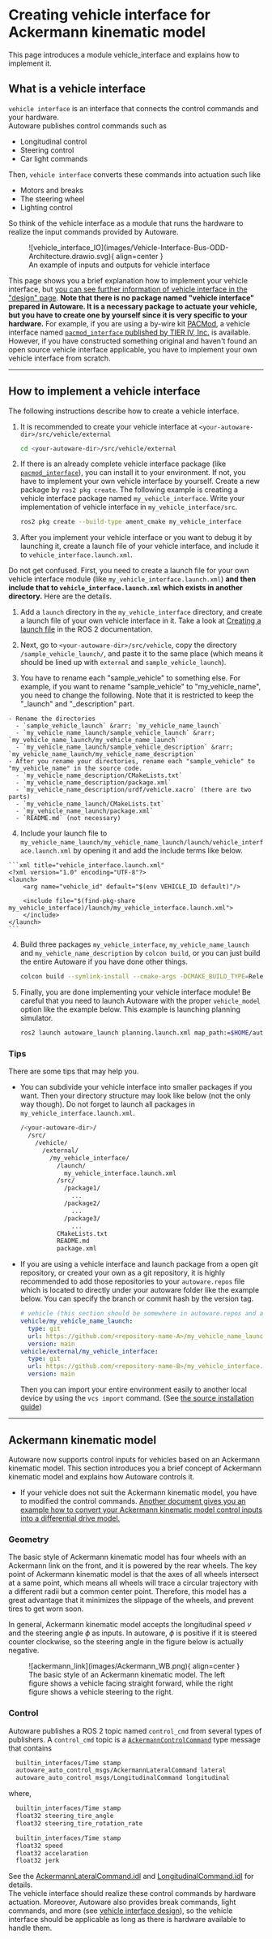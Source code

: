 # Creating vehicle interface for Ackermann kinematic model

This page introduces a module vehicle_interface and explains how to implement it.

## What is a vehicle interface

`vehicle interface` is an interface that connects the control commands and your hardware.  
Autoware publishes control commands such as

- Longitudinal control
- Steering control
- Car light commands

Then, `vehicle interface` converts these commands into actuation such like

- Motors and breaks
- The steering wheel
- Lighting control

So think of the vehicle interface as a module that runs the hardware to realize the input commands provided by Autoware.

<figure markdown>
  ![vehicle_interface_IO](images/Vehicle-Interface-Bus-ODD-Architecture.drawio.svg){ align=center }
  <figcaption>
    An example of inputs and outputs for vehicle interface
  </figcaption>
</figure>

This page shows you a brief explanation how to implement your vehicle interface, but [you can see further information of vehicle interface in the "design" page](https://autowarefoundation.github.io/autoware-documentation/main/design/autoware-interfaces/components/vehicle-interface/). **Note that there is no package named "vehicle interface" prepared in Autoware. It is a necessary package to actuate your vehicle, but you have to create one by yourself since it is very specific to your hardware.** For example, if you are using a by-wire kit [PACMod](https://autonomoustuff.com/platform/pacmod), a vehicle interface named [`pacmod_interface` published by TIER IV, Inc.](https://github.com/tier4/pacmod_interface/tree/main) is available. However, if you have constructed something original and haven't found an open source vehicle interface applicable, you have to implement your own vehicle interface from scratch.

---

## How to implement a vehicle interface

The following instructions describe how to create a vehicle interface.

<!-- markdownlint-disable MD029 -->
<!-- Since MD029 cannot recognize nested lists when the indents are defined as two spaces in mdx_truly_sane_lists -->

1. It is recommended to create your vehicle interface at `<your-autoware-dir>/src/vehicle/external`

    ```bash
    cd <your-autoware-dir>/src/vehicle/external
    ```

2. If there is an already complete vehicle interface package (like [`pacmod_interface`](https://github.com/tier4/pacmod_interface/tree/main)), you can install it to your environment. If not, you have to implement your own vehicle interface by yourself. Create a new package by `ros2 pkg create`. The following example is creating a vehicle interface package named `my_vehicle_interface`. Write your implementation of vehicle interface in `my_vehicle_interface/src`.

    ```bash
    ros2 pkg create --build-type ament_cmake my_vehicle_interface
    ```

3. After you implement your vehicle interface or you want to debug it by launching it, create a launch file of your vehicle interface, and include it to `vehicle_interface.launch.xml`.

  Do not get confused. First, you need to create a launch file for your own vehicle interface module (like `my_vehicle_interface.launch.xml`) **and then include that to `vehicle_interface.launch.xml` which exists in another directory.** Here are the details.

  1. Add a `launch` directory in the `my_vehicle_interface` directory, and create a launch file of your own vehicle interface in it. Take a look at [Creating a launch file](https://docs.ros.org/en/humble/Tutorials/Intermediate/Launch/Launch-Main.html) in the ROS 2 documentation.

  2. Next, go to `<your-autoware-dir>/src/vehicle`, copy the directory `/sample_vehicle_launch/`, and paste it to the same place (which means it should be lined up with `external` and `sample_vehicle_launch`).

  3. You have to rename each "sample_vehicle" to something else. For example, if you want to rename "sample_vehicle" to "my_vehicle_name", you need to change the following. Note that it is restricted to keep the "\_launch" and "\_description" part.
  
    - Rename the directories
      - `sample_vehicle_launch` &rarr; `my_vehicle_name_launch`
      - `my_vehicle_name_launch/sample_vehicle_launch` &rarr; `my_vehicle_name_launch/my_vehicle_name_launch`
      - `my_vehicle_name_launch/sample_vehicle_description` &rarr; `my_vehicle_name_launch/my_vehicle_name_description`
    - After you rename your directories, rename each "sample_vehicle" to "my_vehicle_name" in the source code.
      - `my_vehicle_name_description/CMakeLists.txt`
      - `my_vehicle_name_description/package.xml`
      - `my_vehicle_name_description/urdf/vehicle.xacro` (there are two parts)
      - `my_vehicle_name_launch/CMakeLists.txt`
      - `my_vehicle_name_launch/package.xml`
      - `README.md` (not necessary)

  4. Include your launch file to `my_vehicle_name_launch/my_vehicle_name_launch/launch/vehicle_interface.launch.xml` by opening it and add the include terms like below.

    ```xml title="vehicle_interface.launch.xml"
    <?xml version="1.0" encoding="UTF-8"?>
    <launch>
        <arg name="vehicle_id" default="$(env VEHICLE_ID default)"/>

        <include file="$(find-pkg-share my_vehicle_interface)/launch/my_vehicle_interface.launch.xml">
        </include>
    </launch>
    ```

4. Build three packages `my_vehicle_interface`, `my_vehicle_name_launch` and `my_vehicle_name_description` by `colcon build`, or you can just build the entire Autoware if you have done other things.

    ```bash
    colcon build --symlink-install --cmake-args -DCMAKE_BUILD_TYPE=Release --packages-select my_vehicle_interface my_vehicle_name_launch my_vehicle_name_description
    ```

5. Finally, you are done implementing your vehicle interface module! Be careful that you need to launch Autoware with the proper `vehicle_model` option like the example below. This example is launching planning simulator.

    ```bash
    ros2 launch autoware_launch planning.launch.xml map_path:=$HOME/autoware_map/sample-map-planning vehicle_model:=my_vehicle_name sensor_model:=sample_sensor_kit
    ```

<!-- markdownlint-enable MD029 -->

### Tips

There are some tips that may help you.

- You can subdivide your vehicle interface into smaller packages if you want. Then your directory structure may look like below (not the only way though). Do not forget to launch all packages in `my_vehicle_interface.launch.xml`.

  ```bash
  /<your-autoware-dir>/
    /src/
      /vehicle/
        /external/
          /my_vehicle_interface/
            /launch/
              my_vehicle_interface.launch.xml
            /src/
              /package1/
                ...
              /package2/
                ...
              /package3/
                ...
            CMakeLists.txt
            README.md
            package.xml
  ```

- If you are using a vehicle interface and launch package from a open git repository, or created your own as a git repository, it is highly recommended to add those repositories to your `autoware.repos` file which is located to directly under your autoware folder like the example below. You can specify the branch or commit hash by the version tag.

  ```yaml title="autoware.repos"
  # vehicle (this section should be somewhere in autoware.repos and add the below)
  vehicle/my_vehicle_name_launch:
    type: git
    url: https://github.com/<repository-name-A>/my_vehicle_name_launch.git
    version: main
  vehicle/external/my_vehicle_interface:
    type: git
    url: https://github.com/<repository-name-B>/my_vehicle_interface.git
    version: main
  ```

  Then you can import your entire environment easily to another local device by using the `vcs import` command. (See [the source installation guide](https://autowarefoundation.github.io/autoware-documentation/main/installation/autoware/source-installation/#how-to-set-up-a-workspace))

---

## Ackermann kinematic model

Autoware now supports control inputs for vehicles based on an Ackermann kinematic model. This section introduces you a brief concept of Ackermann kinematic model and explains how Autoware controls it.

- If your vehicle does not suit the Ackermann kinematic model, you have to modified the control commands. [Another document gives you an example how to convert your Ackermann kinematic model control inputs into a differential drive model.](https://autowarefoundation.github.io/autoware-documentation/main/how-to-guides/integrating-autoware/creating-vehicle-interface-package/customizing-for-differential-drive-model/)

### Geometry

The basic style of Ackermann kinematic model has four wheels with an Ackermann link on the front, and it is powered by the rear wheels. The key point of Ackermann kinematic model is that the axes of all wheels intersect at a same point, which means all wheels will trace a circular trajectory with a different radii but a common center point. Therefore, this model has a great advantage that it minimizes the slippage of the wheels, and prevent tires to get worn soon.

In general, Ackermann kinematic model accepts the longitudinal speed $v$ and the steering angle $\phi$ as inputs. In autoware, $\phi$ is positive if it is steered counter clockwise, so the steering angle in the figure below is actually negative.

<figure markdown>
  ![ackermann_link](images/Ackermann_WB.png){ align=center }
  <figcaption>
    The basic style of an Ackermann kinematic model. The left figure shows a vehicle facing straight forward, while the right figure shows a vehicle steering to the right.
  </figcaption>
</figure>

### Control

Autoware publishes a ROS 2 topic named `control_cmd` from several types of publishers.
A `control_cmd` topic is a [`AckermannControlCommand`](https://gitlab.com/autowarefoundation/autoware.auto/autoware_auto_msgs/-/blob/master/autoware_auto_control_msgs/msg/AckermannControlCommand.idl) type message that contains

```bash title="AckermannControlCommand"
  builtin_interfaces/Time stamp
  autoware_auto_control_msgs/AckermannLateralCommand lateral
  autoware_auto_control_msgs/LongitudinalCommand longitudinal
```

where,

```bash title="AckermannLateralCommand"
  builtin_interfaces/Time stamp
  float32 steering_tire_angle
  float32 steering_tire_rotation_rate
```

```bash title="LongitudinalCommand"
  builtin_interfaces/Time stamp
  float32 speed
  float32 accelaration
  float32 jerk
```

See the [AckermannLateralCommand.idl](https://gitlab.com/autowarefoundation/autoware.auto/autoware_auto_msgs/-/blob/master/autoware_auto_control_msgs/msg/AckermannLateralCommand.idl) and [LongitudinalCommand.idl](https://gitlab.com/autowarefoundation/autoware.auto/autoware_auto_msgs/-/blob/master/autoware_auto_control_msgs/msg/LongitudinalCommand.idl) for details.  
The vehicle interface should realize these control commands by hardware actuation. Moreover, Autoware also provides break commands, light commands, and more (see [vehicle interface design](https://autowarefoundation.github.io/autoware-documentation/main/design/autoware-interfaces/components/vehicle-interface/)), so the vehicle interface should be applicable as long as there is hardware available to handle them.

